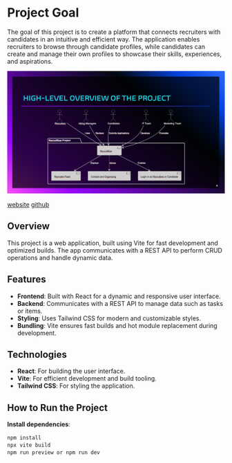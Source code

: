 # Project Goal

The goal of this project is to create a platform that connects recruiters with candidates in an intuitive and efficient way. The application enables recruiters to browse through candidate profiles, while candidates can create and manage their own profiles to showcase their skills, experiences, and aspirations.

![alt text](image.png)

[website](https://creative-hotteok-0f045b.netlify.app/)
[github](https://github.com/LaLoupiotte/projetSoftware)

## Overview

This project is a web application, built using Vite for fast development and optimized builds. 
The app communicates with a REST API to perform CRUD operations and handle dynamic data.

## Features
- **Frontend**: Built with React for a dynamic and responsive user interface.
- **Backend**: Communicates with a REST API to manage data such as tasks or items.
- **Styling**: Uses Tailwind CSS for modern and customizable styles.
- **Bundling**: Vite ensures fast builds and hot module replacement during development.

## Technologies
- **React**: For building the user interface.
- **Vite**: For efficient development and build tooling.
- **Tailwind CSS**: For styling the application.

## How to Run the Project
**Install dependencies**:
   ```bash
   npm install
   npx vite build
   npm run preview or npm run dev
   ```


